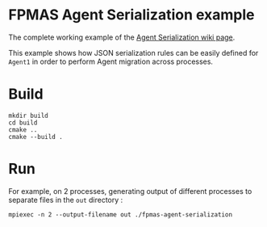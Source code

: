 # FPMAS Agent Serialization example

The complete working example of the [Agent Serialization wiki
page](https://github.com/FPMAS/FPMAS/wiki/Agent-Serialization).

This example shows how JSON serialization rules can be easily defined for
`Agent1` in order to perform Agent migration across processes.

# Build

```
mkdir build
cd build
cmake ..
cmake --build .
```

# Run

For example, on 2 processes, generating output of different processes to
separate files in the `out` directory :
```
mpiexec -n 2 --output-filename out ./fpmas-agent-serialization
```
